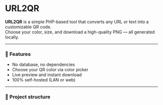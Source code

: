 # URL2QR

**URL2QR** is a simple PHP-based tool that converts any URL or text into a customizable QR code.  
Choose your color, size, and download a high-quality PNG — all generated locally.

---

### 🚀 Features
- No database, no dependencies
- Choose your QR color via color picker
- Live preview and instant download
- 100% self-hosted (LAN or web)

---

### 🧩 Project structure

